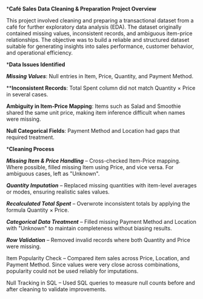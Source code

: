 ***Café Sales Data Cleaning & Preparation**
**Project Overview**

This project involved cleaning and preparing a transactional dataset from a café for further exploratory data analysis (EDA). The dataset originally contained missing values, inconsistent records, and ambiguous item-price relationships. The objective was to build a reliable and structured dataset suitable for generating insights into sales performance, customer behavior, and operational efficiency.

***Data Issues Identified**

***Missing Values***: Null entries in Item, Price, Quantity, and Payment Method.

****Inconsistent Records**: Total Spent column did not match Quantity × Price in several cases.

****Ambiguity in Item-Price Mapping****: Items such as Salad and Smoothie shared the same unit price, making item inference difficult when names were missing.

****Null Categorical Fields****: Payment Method and Location had gaps that required treatment.

***Cleaning Process**

***Missing Item & Price Handling*** – Cross-checked Item-Price mapping. Where possible, filled missing Item using Price, and vice versa. For ambiguous cases, left as "Unknown".

***Quantity Imputation*** – Replaced missing quantities with item-level averages or modes, ensuring realistic sales values.

***Recalculated Total Spent*** – Overwrote inconsistent totals by applying the formula Quantity × Price.

***Categorical Data Treatment*** – Filled missing Payment Method and Location with "Unknown" to maintain completeness without biasing results.

***Row Validation*** – Removed invalid records where both Quantity and Price were missing.

Item Popularity Check – Compared item sales across Price, Location, and Payment Method. Since values were very close across combinations, popularity could not be used reliably for imputations.

Null Tracking in SQL – Used SQL queries to measure null counts before and after cleaning to validate improvements.
